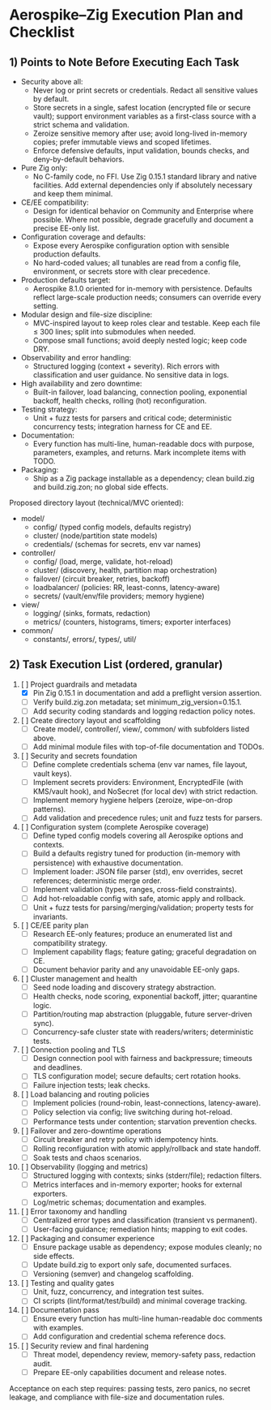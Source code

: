 # Aerospike–Zig Execution Plan and Checklist

## 1) Points to Note Before Executing Each Task

- Security above all:
  - Never log or print secrets or credentials. Redact all sensitive values by default.
  - Store secrets in a single, safest location (encrypted file or secure vault); support environment variables as a first-class source with a strict schema and validation.
  - Zeroize sensitive memory after use; avoid long-lived in-memory copies; prefer immutable views and scoped lifetimes.
  - Enforce defensive defaults, input validation, bounds checks, and deny-by-default behaviors.
- Pure Zig only:
  - No C-family code, no FFI. Use Zig 0.15.1 standard library and native facilities. Add external dependencies only if absolutely necessary and keep them minimal.
- CE/EE compatibility:
  - Design for identical behavior on Community and Enterprise where possible. Where not possible, degrade gracefully and document a precise EE-only list.
- Configuration coverage and defaults:
  - Expose every Aerospike configuration option with sensible production defaults.
  - No hard-coded values; all tunables are read from a config file, environment, or secrets store with clear precedence.
- Production defaults target:
  - Aerospike 8.1.0 oriented for in-memory with persistence. Defaults reflect large-scale production needs; consumers can override every setting.
- Modular design and file-size discipline:
  - MVC-inspired layout to keep roles clear and testable. Keep each file ≤ 300 lines; split into submodules when needed.
  - Compose small functions; avoid deeply nested logic; keep code DRY.
- Observability and error handling:
  - Structured logging (context + severity). Rich errors with classification and user guidance. No sensitive data in logs.
- High availability and zero downtime:
  - Built-in failover, load balancing, connection pooling, exponential backoff, health checks, rolling (hot) reconfiguration.
- Testing strategy:
  - Unit + fuzz tests for parsers and critical code; deterministic concurrency tests; integration harness for CE and EE.
- Documentation:
  - Every function has multi-line, human-readable docs with purpose, parameters, examples, and returns. Mark incomplete items with TODO.
- Packaging:
  - Ship as a Zig package installable as a dependency; clean build.zig and build.zig.zon; no global side effects.

Proposed directory layout (technical/MVC oriented):
- model/
  - config/ (typed config models, defaults registry)
  - cluster/ (node/partition state models)
  - credentials/ (schemas for secrets, env var names)
- controller/
  - config/ (load, merge, validate, hot-reload)
  - cluster/ (discovery, health, partition map orchestration)
  - failover/ (circuit breaker, retries, backoff)
  - loadbalancer/ (policies: RR, least-conns, latency-aware)
  - secrets/ (vault/env/file providers; memory hygiene)
- view/
  - logging/ (sinks, formats, redaction)
  - metrics/ (counters, histograms, timers; exporter interfaces)
- common/
  - constants/, errors/, types/, util/

## 2) Task Execution List (ordered, granular)

1. [ ] Project guardrails and metadata
   - [x] Pin Zig 0.15.1 in documentation and add a preflight version assertion.
   - [ ] Verify build.zig.zon metadata; set minimum_zig_version=0.15.1.
   - [ ] Add security coding standards and logging redaction policy notes.

2. [ ] Create directory layout and scaffolding
   - [ ] Create model/, controller/, view/, common/ with subfolders listed above.
   - [ ] Add minimal module files with top-of-file documentation and TODOs.

3. [ ] Security and secrets foundation
   - [ ] Define complete credentials schema (env var names, file layout, vault keys).
   - [ ] Implement secrets providers: Environment, EncryptedFile (with KMS/vault hook), and NoSecret (for local dev) with strict redaction.
   - [ ] Implement memory hygiene helpers (zeroize, wipe-on-drop patterns).
   - [ ] Add validation and precedence rules; unit and fuzz tests for parsers.

4. [ ] Configuration system (complete Aerospike coverage)
   - [ ] Define typed config models covering all Aerospike options and contexts.
   - [ ] Build a defaults registry tuned for production (in-memory with persistence) with exhaustive documentation.
   - [ ] Implement loader: JSON file parser (std), env overrides, secret references; deterministic merge order.
   - [ ] Implement validation (types, ranges, cross-field constraints).
   - [ ] Add hot-reloadable config with safe, atomic apply and rollback.
   - [ ] Unit + fuzz tests for parsing/merging/validation; property tests for invariants.

5. [ ] CE/EE parity plan
   - [ ] Research EE-only features; produce an enumerated list and compatibility strategy.
   - [ ] Implement capability flags; feature gating; graceful degradation on CE.
   - [ ] Document behavior parity and any unavoidable EE-only gaps.

6. [ ] Cluster management and health
   - [ ] Seed node loading and discovery strategy abstraction.
   - [ ] Health checks, node scoring, exponential backoff, jitter; quarantine logic.
   - [ ] Partition/routing map abstraction (pluggable, future server-driven sync).
   - [ ] Concurrency-safe cluster state with readers/writers; deterministic tests.

7. [ ] Connection pooling and TLS
   - [ ] Design connection pool with fairness and backpressure; timeouts and deadlines.
   - [ ] TLS configuration model; secure defaults; cert rotation hooks.
   - [ ] Failure injection tests; leak checks.

8. [ ] Load balancing and routing policies
   - [ ] Implement policies (round-robin, least-connections, latency-aware).
   - [ ] Policy selection via config; live switching during hot-reload.
   - [ ] Performance tests under contention; starvation prevention checks.

9. [ ] Failover and zero-downtime operations
   - [ ] Circuit breaker and retry policy with idempotency hints.
   - [ ] Rolling reconfiguration with atomic apply/rollback and state handoff.
   - [ ] Soak tests and chaos scenarios.

10. [ ] Observability (logging and metrics)
    - [ ] Structured logging with contexts; sinks (stderr/file); redaction filters.
    - [ ] Metrics interfaces and in-memory exporter; hooks for external exporters.
    - [ ] Log/metric schemas; documentation and examples.

11. [ ] Error taxonomy and handling
    - [ ] Centralized error types and classification (transient vs permanent).
    - [ ] User-facing guidance; remediation hints; mapping to exit codes.

12. [ ] Packaging and consumer experience
    - [ ] Ensure package usable as dependency; expose modules cleanly; no side effects.
    - [ ] Update build.zig to export only safe, documented surfaces.
    - [ ] Versioning (semver) and changelog scaffolding.

13. [ ] Testing and quality gates
    - [ ] Unit, fuzz, concurrency, and integration test suites.
    - [ ] CI scripts (lint/format/test/build) and minimal coverage tracking.

14. [ ] Documentation pass
    - [ ] Ensure every function has multi-line human-readable doc comments with examples.
    - [ ] Add configuration and credential schema reference docs.

15. [ ] Security review and final hardening
    - [ ] Threat model, dependency review, memory-safety pass, redaction audit.
    - [ ] Prepare EE-only capabilities document and release notes.

Acceptance on each step requires: passing tests, zero panics, no secret leakage, and compliance with file-size and documentation rules.